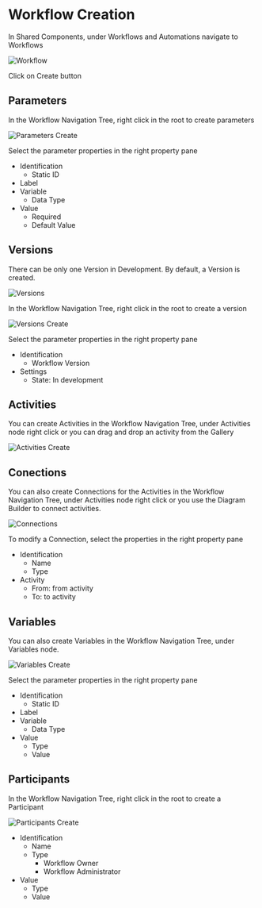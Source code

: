 # Workflow Creation

In Shared Components, under Workflows and Automations navigate to Workflows

![Workflow](images/workflows.png)

Click on Create button

## Parameters

In the Workflow Navigation Tree, right click in the root to create parameters

![Parameters Create](images/workflows_parameter_create.png)

Select the parameter properties in the right property pane

- Identification
  - Static ID
- Label
- Variable
  - Data Type
- Value
  - Required
  - Default Value

## Versions

There can be only one Version in Development. By default, a Version is created.

![Versions](images/workflows_versions.png)

In the Workflow Navigation Tree, right click in the root to create a version

![Versions Create](images/workflows_versions_create.png)

Select the parameter properties in the right property pane

- Identification
  - Workflow Version
- Settings
  - State: In development

## Activities

You can create Activities in the Workflow Navigation Tree, under Activities node right click or you can drag and drop an activity from the Gallery

![Activities Create](images/workflow_activities.png)

## Conections

You can also create Connections for the Activities in the Workflow Navigation Tree, under Activities node right click or you use the Diagram Builder to connect activities.

![Connections](images/workflow_connections.png)

To modify a Connection, select the properties in the right property pane

- Identification
  - Name
  - Type
- Activity
  - From: from activity
  - To: to activity

## Variables

You can also create Variables in the Workflow Navigation Tree, under Variables node.

![Variables Create](images/workflows_variables.png)

Select the parameter properties in the right property pane

- Identification
  - Static ID
- Label
- Variable
  - Data Type
- Value
  - Type
  - Value

## Participants

In the Workflow Navigation Tree, right click in the root to create a Participant

![Participants Create](images/workflow_participants.png)

- Identification
  - Name
  - Type
    - Workflow Owner
    - Workflow Administrator
- Value
  - Type
  - Value
